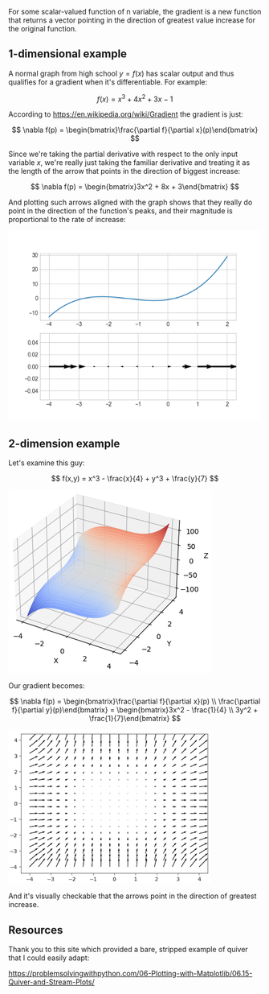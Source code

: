 For some scalar-valued function of n variable, the gradient is a new function that returns a vector pointing in the direction of greatest value increase for the original function.

## 1-dimensional example

A normal graph from high school $y = f(x)$ has scalar output and thus qualifies for a gradient when it's differentiable. For example:

$$
f(x) = x^3 + 4x^2 + 3x - 1
$$

According to https://en.wikipedia.org/wiki/Gradient the gradient is just:

$$
\nabla f(p) = \begin{bmatrix}\frac{\partial f}{\partial x}(p)\end{bmatrix}
$$

Since we're taking the partial derivative with respect to the only input variable $x$, we're really just taking the familiar derivative and treating it as the length of the arrow that points in the direction of biggest increase:

$$
\nabla f(p) = \begin{bmatrix}3x^2 + 8x + 3\end{bmatrix}
$$

And plotting such arrows aligned with the graph shows that they really do point in the direction of the function's peaks, and their magnitude is proportional to the rate of increase:

![](./assets/dim1.png)

## 2-dimension example

Let's examine this guy:

$$
f(x,y) = x^3 - \frac{x}{4} + y^3 + \frac{y}{7}
$$

![](./assets/example2_3d.png)

Our gradient becomes:

$$
\nabla f(p) = \begin{bmatrix}\frac{\partial f}{\partial x}(p) \\ \frac{\partial f}{\partial y}(p)\end{bmatrix} = \begin{bmatrix}3x^2 - \frac{1}{4} \\ 3y^2 + \frac{1}{7}\end{bmatrix}
$$

![](./assets/example2_gradient.png)

And it's visually checkable that the arrows point in the direction of greatest increase.

## Resources

Thank you to this site which provided a bare, stripped example of quiver that I could easily adapt:

https://problemsolvingwithpython.com/06-Plotting-with-Matplotlib/06.15-Quiver-and-Stream-Plots/